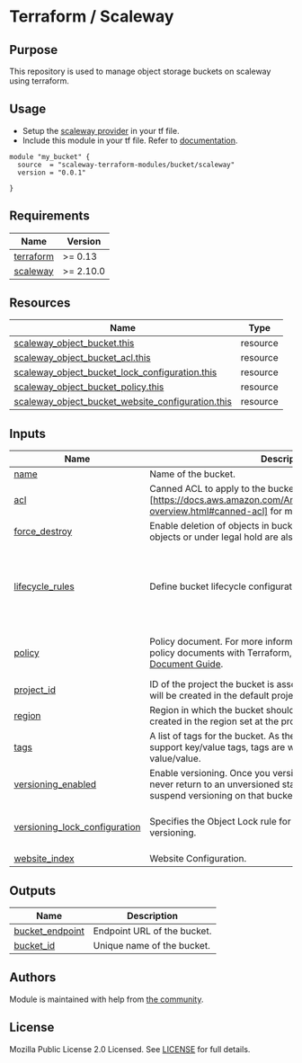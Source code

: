 # Terraform / Scaleway

## Purpose

This repository is used to manage object storage buckets on scaleway using terraform.

## Usage

- Setup the [scaleway provider](https://www.terraform.io/docs/providers/scaleway/index.html) in your tf file.
- Include this module in your tf file. Refer to [documentation](https://www.terraform.io/docs/modules/sources.html#generic-git-repository).

```hcl
module "my_bucket" {
  source  = "scaleway-terraform-modules/bucket/scaleway"
  version = "0.0.1"

}
```

<!-- BEGIN_TF_DOCS -->
## Requirements

| Name | Version |
|------|---------|
| <a name="requirement_terraform"></a> [terraform](#requirement_terraform) | >= 0.13 |
| <a name="requirement_scaleway"></a> [scaleway](#requirement_scaleway) | >= 2.10.0 |

## Resources

| Name | Type |
|------|------|
| [scaleway_object_bucket.this](https://registry.terraform.io/providers/scaleway/scaleway/latest/docs/resources/object_bucket) | resource |
| [scaleway_object_bucket_acl.this](https://registry.terraform.io/providers/scaleway/scaleway/latest/docs/resources/object_bucket_acl) | resource |
| [scaleway_object_bucket_lock_configuration.this](https://registry.terraform.io/providers/scaleway/scaleway/latest/docs/resources/object_bucket_lock_configuration) | resource |
| [scaleway_object_bucket_policy.this](https://registry.terraform.io/providers/scaleway/scaleway/latest/docs/resources/object_bucket_policy) | resource |
| [scaleway_object_bucket_website_configuration.this](https://registry.terraform.io/providers/scaleway/scaleway/latest/docs/resources/object_bucket_website_configuration) | resource |

## Inputs

| Name | Description | Type | Default | Required |
|------|-------------|------|---------|:--------:|
| <a name="input_name"></a> [name](#input_name) | Name of the bucket. | `string` | n/a | yes |
| <a name="input_acl"></a> [acl](#input_acl) | Canned ACL to apply to the bucket. See AWS (documentation)[https://docs.aws.amazon.com/AmazonS3/latest/userguide/acl-overview.html#canned-acl] for more information. | `string` | `"private"` | no |
| <a name="input_force_destroy"></a> [force_destroy](#input_force_destroy) | Enable deletion of objects in bucket before destroying, locked objects or under legal hold are also deleted and not recoverable. | `bool` | `false` | no |
| <a name="input_lifecycle_rules"></a> [lifecycle_rules](#input_lifecycle_rules) | Define bucket lifecycle configuration | ```list(object({ id = string prefix = optional(string) tags = optional(map(string)) enabled = bool abort_incomplete_multipart_upload_days = optional(number) expiration = optional(list(object({ days = string })), []) transition = optional(list(object({ days = number storage_class = string })), []) }))``` | `[]` | no |
| <a name="input_policy"></a> [policy](#input_policy) | Policy document. For more information about building AWS IAM policy documents with Terraform, see the [AWS IAM Policy Document Guide](https://learn.hashicorp.com/tutorials/terraform/aws-iam-policy). | ```object({ Version = string, Id = string Statement = list(object({ Sid = string Effect = string Principal = string Action = list(string) Resource = list(string) })) })``` | `null` | no |
| <a name="input_project_id"></a> [project_id](#input_project_id) | ID of the project the bucket is associated with. If null, ressources will be created in the default project associated with the key. | `string` | `null` | no |
| <a name="input_region"></a> [region](#input_region) | Region in which the bucket should be created. Ressource will be created in the region set at the provider level if null. | `string` | `null` | no |
| <a name="input_tags"></a> [tags](#input_tags) | A list of tags for the bucket. As the Scaleway console does not support key/value tags, tags are written with the format value/value. | `list(string)` | `[]` | no |
| <a name="input_versioning_enabled"></a> [versioning_enabled](#input_versioning_enabled) | Enable versioning. Once you version-enable a bucket, it can never return to an unversioned state. You can, however, suspend versioning on that bucket. | `bool` | `false` | no |
| <a name="input_versioning_lock_configuration"></a> [versioning_lock_configuration](#input_versioning_lock_configuration) | Specifies the Object Lock rule for the bucket. Requires versioning. | ```object({ mode = string, days = optional(number), years = optional(number), })``` | ```{ "days": null, "mode": "GOVERNANCE", "years": null }``` | no |
| <a name="input_website_index"></a> [website_index](#input_website_index) | Website Configuration. | `string` | `null` | no |

## Outputs

| Name | Description |
|------|-------------|
| <a name="output_bucket_endpoint"></a> [bucket_endpoint](#output_bucket_endpoint) | Endpoint URL of the bucket. |
| <a name="output_bucket_id"></a> [bucket_id](#output_bucket_id) | Unique name of the bucket. |
<!-- END_TF_DOCS -->

## Authors

Module is maintained with help from [the community](https://github.com/scaleway-terraform-modules/terraform-scaleway-bucket/graphs/contributors).

## License

Mozilla Public License 2.0 Licensed. See [LICENSE](https://github.com/scaleway-terraform-modules/terraform-scaleway-bucket/tree/master/LICENSE) for full details.
